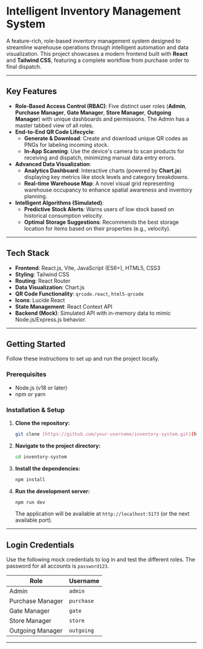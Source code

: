 # Intelligent Inventory Management System 

A feature-rich, role-based inventory management system designed to streamline warehouse operations through intelligent automation and data visualization. This project showcases a modern frontend built with **React** and **Tailwind CSS**, featuring a complete workflow from purchase order to final dispatch.

***

## Key Features

-   **Role-Based Access Control (RBAC)**: Five distinct user roles (**Admin**, **Purchase Manager**, **Gate Manager**, **Store Manager**, **Outgoing Manager**) with unique dashboards and permissions. The Admin has a master tabbed view of all roles.
-   **End-to-End QR Code Lifecycle**:
    -   **Generate & Download**: Create and download unique QR codes as PNGs for labeling incoming stock.
    -   **In-App Scanning**: Use the device's camera to scan products for receiving and dispatch, minimizing manual data entry errors.
-   **Advanced Data Visualization**:
    -   **Analytics Dashboard**: Interactive charts (powered by **Chart.js**) displaying key metrics like stock levels and category breakdowns.
    -   **Real-time Warehouse Map**: A novel visual grid representing warehouse occupancy to enhance spatial awareness and inventory planning.
-   **Intelligent Algorithms (Simulated)**:
    -   **Predictive Stock Alerts**: Warns users of low stock based on historical consumption velocity.
    -   **Optimal Storage Suggestions**: Recommends the best storage location for items based on their properties (e.g., velocity).

***

## Tech Stack

-   **Frontend**: React.js, Vite, JavaScript (ES6+), HTML5, CSS3
-   **Styling**: Tailwind CSS
-   **Routing**: React Router
-   **Data Visualization**: Chart.js
-   **QR Code Functionality**: `qrcode.react`, `html5-qrcode`
-   **Icons**: Lucide React
-   **State Management**: React Context API
-   **Backend (Mock)**: Simulated API with in-memory data to mimic Node.js/Express.js behavior.

***

## Getting Started

Follow these instructions to set up and run the project locally.

### Prerequisites

-   Node.js (v18 or later)
-   npm or yarn

### Installation & Setup

1.  **Clone the repository:**
    ```sh
    git clone [https://github.com/your-username/inventory-system.git](https://github.com/your-username/inventory-system.git)
    ```

2.  **Navigate to the project directory:**
    ```sh
    cd inventory-system
    ```

3.  **Install the dependencies:**
    ```sh
    npm install
    ```

4.  **Run the development server:**
    ```sh
    npm run dev
    ```
    The application will be available at `http://localhost:5173` (or the next available port).

***

## Login Credentials

Use the following mock credentials to log in and test the different roles. The password for all accounts is `password123`.

| Role               | Username   |
| ------------------ | ---------- |
| Admin              | `admin`    |
| Purchase Manager   | `purchase` |
| Gate Manager       | `gate`     |
| Store Manager      | `store`    |
| Outgoing Manager   | `outgoing` |

***
